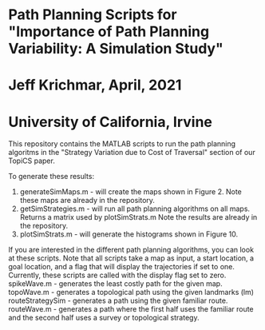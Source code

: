 # Path Planning Scripts for "Importance of Path Planning Variability: A Simulation Study"
# Jeff Krichmar, April, 2021
# University of California, Irvine

This repository contains the MATLAB scripts to run the path planning algoritms in the "Strategy Variation due to Cost of Traversal" section of our TopiCS paper.

To generate these results:
1) generateSimMaps.m - will create the maps shown in Figure 2.  Note these maps are already in the repository.
2) getSimStrategies.m - will run all path planning algorithms on all maps. Returns a matrix used by plotSimStrats.m Note the results are already in the repository.
3) plotSimStrats.m - will generate the histograms shown in Figure 10.

If you are interested in the different path planning algorithms, you can look at these scripts. Note that all scripts take a map as input, a start location, a goal location, and a flag that will display the trajectories if set to one. Currently, these scripts are called with the display flag set to zero.
	spikeWave.m - generates the least costly path for the given map.
	topoWave.m - generates a topological path using the given landmarks (lm)
	routeStrategySim - generates a path using the given familiar route. 
	routeWave.m - generates a path where the first half uses the familiar route and the second half uses a survey or topological strategy.


 
